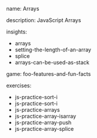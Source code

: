 name: Arrays

description: JavaScript Arrays

insights:
  - arrays
  - setting-the-length-of-an-array
  - splice
  - arrays-can-be-used-as-stack

game: foo-features-and-fun-facts

exercises:
  - js-practice-sort-i
  - js-practice-sort-i
  - js-practice-arrays
  - js-practice-array-isarray
  - js-practice-array-push
  - js-practice-array-splice
